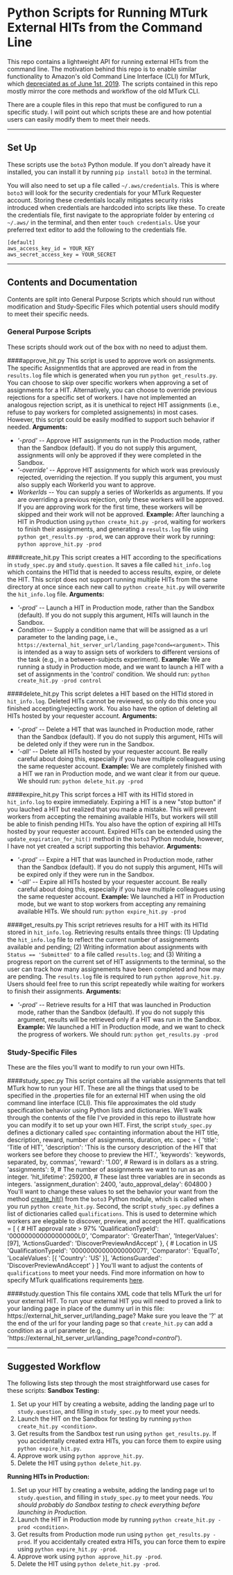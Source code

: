 # Python Scripts for Running MTurk External HITs from the Command Line

This repo contains a lightweight API for running external HITs from the command line. The motivation behind this repo is to enable similar functionality to Amazon's old Command Line Interface (CLI) for MTurk, which [depreciated as of June 1st, 2019](https://forums.aws.amazon.com/ann.jspa?annID=6686). The scripts contained in this repo mostly mirror the core methods and workflow of the old MTurk CLI.

There are a couple files in this repo that must be configured to run a specific study. I will point out which scripts these are and how potential users can easily modify them to meet their needs.

---
## Set Up

These scripts use the `boto3` Python module. If you don't already have it installed, you can install it by running `pip install boto3` in the terminal.

You will also need to set up a file called `~/.aws/credentials`. This is where `boto3` will look for the security credentials for your MTurk Requester account. Storing these credentials locally mitigates security risks introduced when credentials are hardcoded into scripts like these. To create the credentials file, first navigate to the appropriate folder by entering `cd ~/.aws/` in the terminal, and then enter `touch credentials`. Use your preferred text editor to add the following to the credentials file.

    [default]
    aws_access_key_id = YOUR_KEY
    aws_secret_access_key = YOUR_SECRET

---
## Contents and Documentation

Contents are split into General Purpose Scripts which should run without modification and Study-Specific Files which potential users should modify to meet their specific needs.

### General Purpose Scripts 

These scripts should work out of the box with no need to adjust them.

####approve_hit.py
This script is used to approve work on assignments. The specific AssignmentIds that are approved are read in from the `results.log` file which is generated when you run `python get_results.py`. You can choose to skip over specific workers when approving a set of assignments for a HIT. Alternatively, you can choose to override previous rejections for a specific set of workers. 
I have not implemented an analogous rejection script, as it is unethical to reject HIT assignments (i.e., refuse to pay workers for completed assignements) in most cases. However, this script could be easily modified to support such behavior if needed.
**Arguments:**
* *'-prod'* -- Approve HIT assignments run in the Production mode, rather than the Sandbox (default). If you do not supply this argument, assignments will only be approved if they were completed in the Sandbox.
* *'-override'* -- Approve HIT assignments for which work was previously rejected, overriding the rejection. If you supply this argument, you must also supply each WorkerId you want to approve.
* *WorkerIds* -- You can supply a series of WorkerIds as arguments. If you are overriding a previous rejection, only these workers will be approved. If you are approving work for the first time, these workers will be skipped and their work will not be approved.
**Example:**
After launching a HIT in Production using `python create_hit.py -prod`, waiting for workers to finish their assignments, and generating a `results.log` file using `python get_results.py -prod`, we can approve their work by running:
    `python approve_hit.py -prod`

####create_hit.py
This script creates a HIT according to the specifications in `study_spec.py` and `study.question`. It saves a file called `hit_info.log` which contains the HITId that is needed to access results, expire, or delete the HIT. This script does not support running multiple HITs from the same directory at once since each new call to `python create_hit.py` will overwrite the `hit_info.log` file.
**Arguments:**
* *'-prod'* -- Launch a HIT in Production mode, rather than the Sandbox (default). If you do not supply this argument, HITs will launch in the Sandbox.
* *Condition* -- Supply a condition name that will be assigned as a url parameter to the landing page, i.e., `https://external_hit_server_url/landing_page?cond=<argument>`. This is intended as a way to assign sets of workders to different versions of the task (e.g., in a between-subjects experiment).
**Example:**
We are running a study in Production mode, and we want to launch a HIT with a set of assignments in the 'control' condition. We should run:
    `python create_hit.py -prod control`

####delete_hit.py
This script deletes a HIT based on the HITId stored in `hit_info.log`. Deleted HITs cannot be reviewed, so only do this once you finished accepting/rejecting work. You also have the option of deleting all HITs hosted by your requester account.
**Arguments:**
* *'-prod'* -- Delete a HIT that was launched in Production mode, rather than the Sandbox (default). If you do not supply this argument, HITs will be deleted only if they were run in the Sandbox.
* *'-all'* -- Delete all HITs hosted by your requester account. Be really careful about doing this, especially if you have multiple colleagues using the same requester account.
**Example:**
We are completely finished with a HIT we ran in Production mode, and we want clear it from our queue. We should run:
    `python delete_hit.py -prod`

####expire_hit.py
This script forces a HIT with its HITId stored in `hit_info.log` to expire immediately. Expiring a HIT is a new "stop button" if you lauched a HIT but realized that you made a mistake. This will prevent workers from accepting the remaining available HITs, but workers will still be able to finish pending HITs. You also have the option of expiring all HITs hosted by your requester account. Expired HITs can be extended using the `update_expiration_for_hit()` method in the `boto3` Python module, however, I have not yet created a script supporting this behavior.
**Arguments:**
* *'-prod'* -- Expire a HIT that was launched in Production mode, rather than the Sandbox (default). If you do not supply this argument, HITs will be expired only if they were run in the Sandbox.
* *'-all'* -- Expire all HITs hosted by your requester account. Be really careful about doing this, especially if you have multiple colleagues using the same requester account.
**Example:**
We launched a HIT in Production mode, but we want to stop workers from accepting any remaining available HITs. We should run:
    `python expire_hit.py -prod`

####get_results.py
This script retrieves results for a HIT with its HITId stored in `hit_info.log`. Retrieving results entails three things: (1) Updating the `hit_info.log` file to reflect the current number of assignements available and pending; (2) Writing information about assignments with `Status == 'Submitted'` to a file called `results.log`; and (3) Writing a progress report on the current set of HIT assignments to the terminal, so the user can track how many assignements have been completed and how may are pending. The `results.log` file is required to run `python approve_hit.py`. Users should feel free to run this script repeatedly while waiting for workers to finish their assignments.
**Arguments:**
* *'-prod'* -- Retrieve results for a HIT that was launched in Production mode, rather than the Sandbox (default). If you do not supply this argument, results will be retrieved only if a HIT was run in the Sandbox.
**Example:**
We launched a HIT in Production mode, and we want to check the progress of workers. We should run:
    `python get_results.py -prod`

### Study-Specific Files

These are the files you'll want to modify to run your own HITs.

####study_spec.py
This script contains all the variable assignments that tell MTurk how to run your HIT. These are all the things that used to be specified in the .properties file for an external HIT when using the old command line interface (CLI). This file approximates the old study specification behavior using Python lists and dictionaries. 
We'll walk through the contents of the file I've provided in this repo to illustrate how you can modify it to set up your own HIT. First, the script `study_spec.py` defines a dictionary called `spec` containting information about the HIT title, description, reward, number of assignments, duration, etc.
    spec = {
        'title': 'Title of HIT',
        'description': 'This is the cursory description of the HIT that workers see before they choose to preview the HIT.',
        'keywords': 'keywords, separated, by, commas',
        'reward': '1.00',                # Reward is in dollars as a string.
        'assignments': 9,                # The number of assignments we want to run as an integer.
        'hit_lifetime': 259200,          # These last three variables are in seconds as integers.
        'assignment_duration': 2400,
        'auto_approval_delay': 604800
    }
You'll want to change these values to set the behavior your want from the method [create_hit()](https://boto3.amazonaws.com/v1/documentation/api/latest/reference/services/mturk.html#MTurk.Client.create_hit) from the `boto3` Python module, which is called when you run `python create_hit.py`.
Second, the script `study_spec.py` defines a list of dictionaries called `qualifications`. This is used to determine which workers are elegable to discover, preview, and accept the HIT.
    qualifications = [
        { # HIT approval rate > 97%
            'QualificationTypeId': '000000000000000000L0',
            'Comparator': 'GreaterThan',
            'IntegerValues': [97],
            'ActionsGuarded': 'DiscoverPreviewAndAccept' 
        }, { # Location in US
            'QualificationTypeId': '00000000000000000071',
            'Comparator': 'EqualTo',
            'LocaleValues': [{
                'Country': 'US' 
            }],
            'ActionsGuarded': 'DiscoverPreviewAndAccept' 
        }
    ]
You'll want to adjust the contents of `qualifications` to meet your needs. Find more information on how to specify MTurk qualifications requirements [here](https://docs.aws.amazon.com/AWSMechTurk/latest/AWSMturkAPI/ApiReference_QualificationRequirementDataStructureArticle.html).

####study.question
This file contains XML code that tells MTurk the url for your external HIT. To run your external HIT you will need to proved a link to your landing page in place of the dummy url in this file:
    <ExternalURL>https://external_hit_server_url/landing_page?</ExternalURL>
Make sure you leave the '?' at the end of the url for your landing page so that `create_hit.py` can add a condition as a url parameter (e.g., 'https://external_hit_server_url/landing_page?*cond=control*').

---
## Suggested Workflow

The following lists step through the most straightforward use cases for these scripts:
**Sandbox Testing:**
1. Set up your HIT by creating a website, adding the landing page url to `study.question`, and filling in `study_spec.py` to meet your needs.
2. Launch the HIT on the Sandbox for testing by running `python create_hit.py <condition>`.
3. Get results from the Sandbox test run using `python get_results.py`. If you accidentally created extra HITs, you can force them to expire using `python expire_hit.py`.
4. Approve work using `python approve_hit.py`. 
5. Delete the HIT using `python delete_hit.py`.

**Running HITs in Production:**
1. Set up your HIT by creating a website, adding the landing page url to `study.question`, and filling in `study_spec.py` to meet your needs. *You should probably do Sandbox testing to check everything before launching in Production.*
2. Launch the HIT in Production mode by running `python create_hit.py -prod <condition>`.
3. Get results from Production mode run using `python get_results.py -prod`. If you accidentally created extra HITs, you can force them to expire using `python expire_hit.py -prod`.
4. Approve work using `python approve_hit.py -prod`. 
5. Delete the HIT using `python delete_hit.py -prod`.